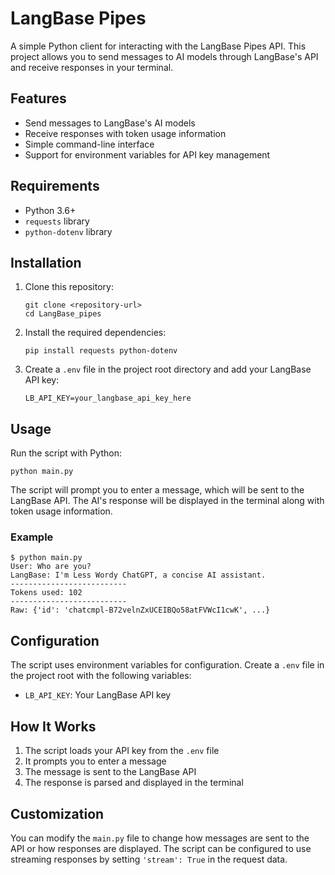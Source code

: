# LangBase Pipes

A simple Python client for interacting with the LangBase Pipes API. This project allows you to send messages to AI models through LangBase's API and receive responses in your terminal.

## Features

- Send messages to LangBase's AI models
- Receive responses with token usage information
- Simple command-line interface
- Support for environment variables for API key management

## Requirements

- Python 3.6+
- `requests` library
- `python-dotenv` library

## Installation

1. Clone this repository:
   ```
   git clone <repository-url>
   cd LangBase_pipes
   ```

2. Install the required dependencies:
   ```
   pip install requests python-dotenv
   ```

3. Create a `.env` file in the project root directory and add your LangBase API key:
   ```
   LB_API_KEY=your_langbase_api_key_here
   ```

## Usage

Run the script with Python:

```
python main.py
```

The script will prompt you to enter a message, which will be sent to the LangBase API. The AI's response will be displayed in the terminal along with token usage information.

### Example

```
$ python main.py
User: Who are you?
LangBase: I'm Less Wordy ChatGPT, a concise AI assistant.
--------------------------
Tokens used: 102
--------------------------
Raw: {'id': 'chatcmpl-B72velnZxUCEIBQo58atFVWcI1cwK', ...}
```

## Configuration

The script uses environment variables for configuration. Create a `.env` file in the project root with the following variables:

- `LB_API_KEY`: Your LangBase API key

## How It Works

1. The script loads your API key from the `.env` file
2. It prompts you to enter a message
3. The message is sent to the LangBase API
4. The response is parsed and displayed in the terminal

## Customization

You can modify the `main.py` file to change how messages are sent to the API or how responses are displayed. The script can be configured to use streaming responses by setting `'stream': True` in the request data.